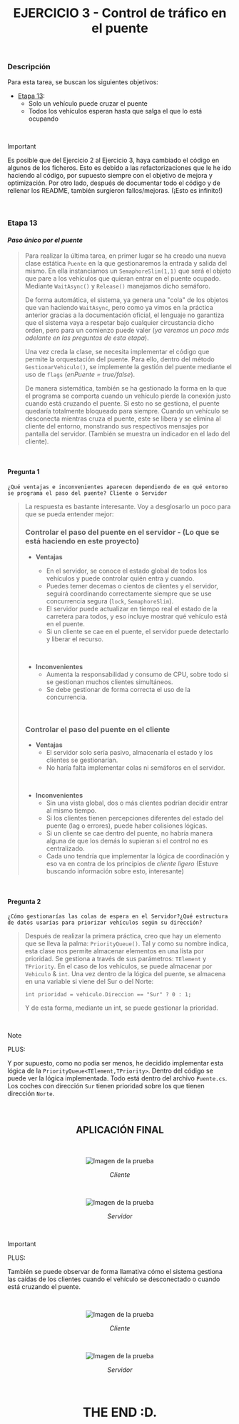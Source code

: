 <div align="center">

# EJERCICIO 3 - Control de tráfico en el puente

</div>

<br>

### Descripción

Para esta tarea, se buscan los siguientes objetivos:

- [Etapa 13](#etapa-13):
    - Solo un vehículo puede cruzar el puente
    - Todos los vehículos esperan hasta que salga el que lo está ocupando

<br>

> [!IMPORTANT]
> Es posible que del Ejercicio 2 al Ejercicio 3, haya cambiado el código en algunos de los ficheros. Esto es debido a las
> refactorizaciones que le he ido haciendo al código, por supuesto siempre con el objetivo de mejora y optimización. Por otro
> lado, después de documentar todo el código y de rellenar los README, también surgieron fallos/mejoras. (¡Esto es infinito!)

<br>

### Etapa 13
#### *Paso único por el puente*

> Para realizar la última tarea, en primer lugar se ha creado una nueva clase estática `Puente` en la que gestionaremos la entrada
> y salida del mismo. En ella instanciamos un `SemaphoreSlim(1,1)` que será el objeto que pare a los vehículos que quieran entrar
> en el puente ocupado. Mediante `WaitAsync()` y `Release()` manejamos dicho semáforo.
>
> De forma automática, el sistema, ya genera una "cola" de los objetos que van haciendo `WaitAsync`, pero como ya vimos en la
> práctica anterior gracias a la documentación oficial, el lenguaje no garantiza que el sistema vaya a respetar bajo cualquier
> circustancia dicho orden, pero para un comienzo puede valer (*ya veremos un poco más adelante en las preguntas de esta etapa*).
>
> Una vez creda la clase, se necesita implementar el código que permite la orquestación del puente. Para ello, dentro del método
> `GestionarVehiculo()`, se implemente la gestión del puente mediante el uso de `flags` (*enPuente = true/false*).
>
> De manera sistemática, también se ha gestionado la forma en la que el programa se comporta cuando un vehículo pierde la
> conexión justo cuando está cruzando el puente. Si esto no se gestiona, el puente quedaría totalmente bloqueado para siempre.
> Cuando un vehículo se desconecta mientras cruza el puente, este se libera y se elimina al cliente del entorno, monstrando sus
> respectivos mensajes por pantalla del servidor. (También se muestra un indicador en el lado del cliente).

<br>

#### Pregunta 1
`¿Qué ventajas e inconvenientes aparecen dependiendo de en qué entorno se programa el paso del puente? Cliente o Servidor`

> La respuesta es bastante interesante. Voy a desglosarlo un poco para que se pueda entender mejor:
> 
> ### **Controlar el paso del puente en el servidor** - (Lo que se está haciendo en este proyecto)
>
> - **Ventajas**
>   
>   - En el servidor, se conoce el estado global de todos los vehículos y puede controlar quién entra y cuando.
>   - Puedes temer decemas o cientos de clientes y el servidor, seguirá coordinando correctamente siempre que se use concurrencia
> segura (`lock`, `SemaphoreSlim`).
>   - El servidor puede actualizar en tiempo real el estado de la carretera para todos, y eso incluye mostrar qué vehículo está
> en el puente.
>   - Si un cliente se cae en el puente, el servidor puede detectarlo y liberar el recurso.
>     
> <br>
>
> - **Inconvenientes**
>   - Aumenta la responsabilidad y consumo de CPU, sobre todo si se gestionan muchos clientes simultáneos.
>   - Se debe gestionar de forma correcta el uso de la concurrencia.
>
> <br>
>
> ### **Controlar el paso del puente en el cliente**
>
> - **Ventajas**
>   - El servidor solo sería pasivo, almacenaría el estado y los clientes se gestionarían.
>   - No haría falta implementar colas ni semáforos en el servidor.
>
> <br>
>
> - **Inconvenientes**
>   - Sin una vista global, dos o más clientes podrían decidir entrar al mismo tiempo.
>   - Si los clientes tienen percepciones diferentes del estado del puente (lag o errores), puede haber colisiones lógicas.
>   - Si un cliente se cae dentro del puente, no habría manera alguna de que los demás lo supieran si el control no es
> centralizado.
>   - Cada uno tendría que implementar la lógica de coordinación y eso va en contra de los principios de *cliente ligero* (Estuve
> buscando información sobre esto, interesante)

<br>

#### Pregunta 2
`¿Cómo gestionarías las colas de espera en el Servidor?¿Qué estructura de datos usarías para priorizar vehículos según su dirección?`

> Después de realizar la primera práctica, creo que hay un elemento que se lleva la palma: `PriorityQueue()`. Tal y como su
> nombre indica, esta clase nos permite almacenar elementos en una lista por prioridad. Se gestiona a través de sus parámetros:
> `TElement` y `TPriority`. En el caso de los vehículos, se puede almacenar por `Vehiculo` & `int`. Una vez dentro de la lógica
> del puente, se almacena en una variable si viene del Sur o del Norte:
>
> `int prioridad = vehiculo.Direccion == "Sur" ? 0 : 1;`
>
> Y de esta forma, mediante un int, se puede gestionar la prioridad.

<br>

> [!NOTE]
> PLUS:
>
> Y por supuesto, como no podía ser menos, he decidido implementar esta lógica de la `PriorityQueue<TElement,TPriority>`. Dentro
> del código se puede ver la lógica implementada. Todo está dentro del archivo `Puente.cs`. Los coches con dirección `Sur` tienen
> prioridad sobre los que tienen dirección `Norte`.

<br>

<div align="center">

## APLICACIÓN FINAL

<br>

<p>

![Imagen de la prueba](../Assets/Images/10-mostrar-carretera-en-cliente.png)

<em>Cliente</em>

</p>

<br>

<p>

![Imagen de la prueba](../Assets/Images/11-mostrar-carretera-en-cliente.png)

<em>Servidor</em>

</p>

</div>

<br>

> [!IMPORTANT]
> PLUS:
>
> También se puede observar de forma llamativa cómo el sistema gestiona las caídas de los clientes cuando el vehículo se
> desconectado o cuando está cruzando el puente.

<br>

<div align="center">

<p>

![Imagen de la prueba](../Assets/Images/12-mostrar-carretera-en-cliente-error.png)

<em>Cliente</em>

</p>

<br>

<p>

![Imagen de la prueba](../Assets/Images/13-mostrar-carretera-en-cliente-error.png)

<em>Servidor</em>

</p>

<br>

# THE END :D.

</div>

<br>
